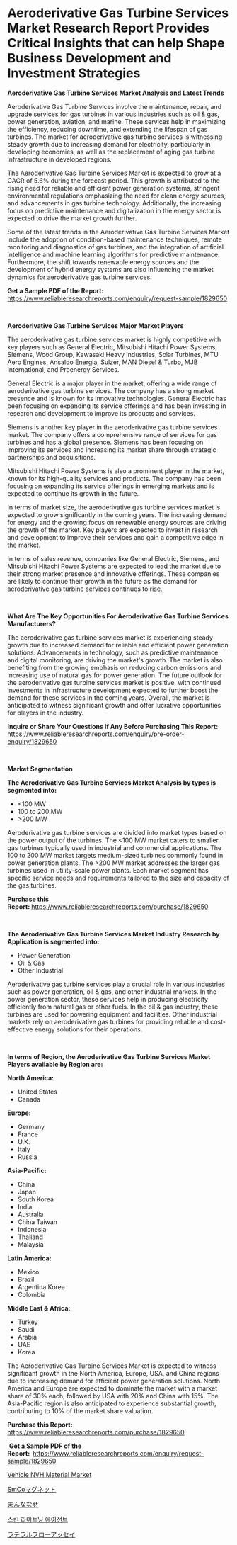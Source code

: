 <p><h1>Aeroderivative Gas Turbine Services Market Research Report Provides Critical Insights that can help Shape Business Development and Investment Strategies</h1></p><p><strong>Aeroderivative Gas Turbine Services Market Analysis and Latest Trends</strong></p>
<p><p>Aeroderivative Gas Turbine Services involve the maintenance, repair, and upgrade services for gas turbines in various industries such as oil & gas, power generation, aviation, and marine. These services help in maximizing the efficiency, reducing downtime, and extending the lifespan of gas turbines. The market for aeroderivative gas turbine services is witnessing steady growth due to increasing demand for electricity, particularly in developing economies, as well as the replacement of aging gas turbine infrastructure in developed regions.</p><p>The Aeroderivative Gas Turbine Services Market is expected to grow at a CAGR of 5.6% during the forecast period. This growth is attributed to the rising need for reliable and efficient power generation systems, stringent environmental regulations emphasizing the need for clean energy sources, and advancements in gas turbine technology. Additionally, the increasing focus on predictive maintenance and digitalization in the energy sector is expected to drive the market growth further.</p><p>Some of the latest trends in the Aeroderivative Gas Turbine Services Market include the adoption of condition-based maintenance techniques, remote monitoring and diagnostics of gas turbines, and the integration of artificial intelligence and machine learning algorithms for predictive maintenance. Furthermore, the shift towards renewable energy sources and the development of hybrid energy systems are also influencing the market dynamics for aeroderivative gas turbine services.</p></p>
<p><strong>Get a Sample PDF of the Report:&nbsp;</strong> <a href="https://www.reliableresearchreports.com/enquiry/request-sample/1829650">https://www.reliableresearchreports.com/enquiry/request-sample/1829650</a></p>
<p>&nbsp;</p>
<p><strong>Aeroderivative Gas Turbine Services Major Market Players</strong></p>
<p><p>The aeroderivative gas turbine services market is highly competitive with key players such as General Electric, Mitsubishi Hitachi Power Systems, Siemens, Wood Group, Kawasaki Heavy Industries, Solar Turbines, MTU Aero Engines, Ansaldo Energia, Sulzer, MAN Diesel & Turbo, MJB International, and Proenergy Services.</p><p>General Electric is a major player in the market, offering a wide range of aeroderivative gas turbine services. The company has a strong market presence and is known for its innovative technologies. General Electric has been focusing on expanding its service offerings and has been investing in research and development to improve its products and services.</p><p>Siemens is another key player in the aeroderivative gas turbine services market. The company offers a comprehensive range of services for gas turbines and has a global presence. Siemens has been focusing on improving its services and increasing its market share through strategic partnerships and acquisitions.</p><p>Mitsubishi Hitachi Power Systems is also a prominent player in the market, known for its high-quality services and products. The company has been focusing on expanding its service offerings in emerging markets and is expected to continue its growth in the future.</p><p>In terms of market size, the aeroderivative gas turbine services market is expected to grow significantly in the coming years. The increasing demand for energy and the growing focus on renewable energy sources are driving the growth of the market. Key players are expected to invest in research and development to improve their services and gain a competitive edge in the market.</p><p>In terms of sales revenue, companies like General Electric, Siemens, and Mitsubishi Hitachi Power Systems are expected to lead the market due to their strong market presence and innovative offerings. These companies are likely to continue their growth in the future as the demand for aeroderivative gas turbine services continues to rise.</p></p>
<p>&nbsp;</p>
<p><strong>What Are The Key Opportunities For Aeroderivative Gas Turbine Services Manufacturers?</strong></p>
<p><p>The aeroderivative gas turbine services market is experiencing steady growth due to increased demand for reliable and efficient power generation solutions. Advancements in technology, such as predictive maintenance and digital monitoring, are driving the market's growth. The market is also benefiting from the growing emphasis on reducing carbon emissions and increasing use of natural gas for power generation. The future outlook for the aeroderivative gas turbine services market is positive, with continued investments in infrastructure development expected to further boost the demand for these services in the coming years. Overall, the market is anticipated to witness significant growth and offer lucrative opportunities for players in the industry.</p></p>
<p><strong>Inquire or Share Your Questions If Any Before Purchasing This Report:</strong> <a href="https://www.reliableresearchreports.com/enquiry/pre-order-enquiry/1829650">https://www.reliableresearchreports.com/enquiry/pre-order-enquiry/1829650</a></p>
<p>&nbsp;</p>
<p><strong>Market Segmentation</strong></p>
<p><strong>The Aeroderivative Gas Turbine Services Market Analysis by types is segmented into:</strong></p>
<p><ul><li><100 MW</li><li>100 to 200 MW</li><li>>200 MW</li></ul></p>
<p><p>Aeroderivative gas turbine services are divided into market types based on the power output of the turbines. The <100 MW market caters to smaller gas turbines typically used in industrial and commercial applications. The 100 to 200 MW market targets medium-sized turbines commonly found in power generation plants. The >200 MW market addresses the larger gas turbines used in utility-scale power plants. Each market segment has specific service needs and requirements tailored to the size and capacity of the gas turbines.</p></p>
<p><strong>Purchase this Report:&nbsp;</strong><a href="https://www.reliableresearchreports.com/purchase/1829650">https://www.reliableresearchreports.com/purchase/1829650</a></p>
<p>&nbsp;</p>
<p><strong>The Aeroderivative Gas Turbine Services Market Industry Research by Application is segmented into:</strong></p>
<p><ul><li>Power Generation</li><li>Oil & Gas</li><li>Other Industrial</li></ul></p>
<p><p>Aeroderivative gas turbine services play a crucial role in various industries such as power generation, oil & gas, and other industrial markets. In the power generation sector, these services help in producing electricity efficiently from natural gas or other fuels. In the oil & gas industry, these turbines are used for powering equipment and facilities. Other industrial markets rely on aeroderivative gas turbines for providing reliable and cost-effective energy solutions for their operations.</p></p>
<p>&nbsp;</p>
<p><strong>In terms of Region, the Aeroderivative Gas Turbine Services Market Players available by Region are:</strong></p>
<p>
    <p> <strong> North America: </strong>
        <ul>
            <li>United States</li>
            <li>Canada</li>
        </ul>
        </p> 
    <p> <strong> Europe: </strong>
        <ul>
            <li>Germany</li>
            <li>France</li>
            <li>U.K.</li>
            <li>Italy</li>
            <li>Russia</li>
        </ul>
        </p> 
    <p> <strong> Asia-Pacific: </strong>
        <ul>
            <li>China</li>
            <li>Japan</li>
            <li>South Korea</li>
            <li>India</li>
            <li>Australia</li>
            <li>China Taiwan</li>
            <li>Indonesia</li>
            <li>Thailand</li>
            <li>Malaysia</li>
        </ul>
        </p> 
    <p> <strong> Latin America: </strong>
        <ul>
            <li>Mexico</li>
            <li>Brazil</li>
            <li>Argentina Korea</li>
            <li>Colombia</li>
        </ul>
        </p> 
    <p> <strong> Middle East & Africa: </strong>
        <ul>
            <li>Turkey</li>
            <li>Saudi</li>
            <li>Arabia</li>
            <li>UAE</li>
            <li>Korea</li>
        </ul>
    </p>
    </p>
<p><p>The Aeroderivative Gas Turbine Services Market is expected to witness significant growth in the North America, Europe, USA, and China regions due to increasing demand for efficient power generation solutions. North America and Europe are expected to dominate the market with a market share of 30% each, followed by USA with 20% and China with 15%. The Asia-Pacific region is also anticipated to experience substantial growth, contributing to 10% of the market share valuation.</p></p>
<p><strong>Purchase this Report: </strong><a href="https://www.reliableresearchreports.com/purchase/1829650">https://www.reliableresearchreports.com/purchase/1829650</a></p>
<p>&nbsp;<strong>Get a Sample PDF of the Report:&nbsp;&nbsp;</strong><a href="https://www.reliableresearchreports.com/enquiry/request-sample/1829650">https://www.reliableresearchreports.com/enquiry/request-sample/1829650</a></p>
<p><strong></strong></p>
<p><p><a href="https://issuu.com/reportprime-2/docs/vehicle-nvh-material-market-size-2030.pptx">Vehicle NVH Material Market</a></p><p><a href="https://medium.com/@melliestracke2023/2024%E5%B9%B4%E3%81%8B%E3%82%892031%E5%B9%B4%E3%81%BE%E3%81%A7%E3%81%AE%E6%9C%9F%E9%96%93%E3%81%AEsmco%E3%83%9E%E3%82%B0%E3%83%8D%E3%83%83%E3%83%88%E5%B8%82%E5%A0%B4%E5%88%86%E6%9E%90%E3%81%A8%E3%82%B5%E3%82%A4%E3%82%BA%E3%81%AE%E4%BA%88%E6%B8%AC-87a74f7103b6">SmCoマグネット</a></p><p><a href="https://medium.com/@jeannesawayn2023/%E3%83%9E%E3%83%B3%E3%83%8A%E3%83%8A%E3%83%BC%E3%82%BC%E5%B8%82%E5%A0%B4%E3%81%AF-%E5%B8%82%E5%A0%B4%E3%82%B7%E3%82%A7%E3%82%A2-%E5%B8%82%E5%A0%B4%E3%83%88%E3%83%AC%E3%83%B3%E3%83%89-%E5%B8%82%E5%A0%B4%E6%88%90%E9%95%B7%E3%81%AB%E9%96%A2%E3%81%99%E3%82%8B%E6%83%85%E5%A0%B1%E3%82%92%E6%8F%90%E4%BE%9B%E3%81%97%E3%81%A6%E3%81%84%E3%81%BE%E3%81%99-f892c2cfb0b5">まんななせ</a></p><p><a href="https://medium.com/@dudleyferry/%ED%94%BC%EB%B6%80-%EB%AF%B8%EB%B0%B1-%EC%9A%94%EC%86%8C-%EC%8B%9C%EC%9E%A5-%EB%B3%B4%EA%B3%A0%EC%84%9C%EB%8A%94-%EC%9D%B4-%EC%8B%9C%EC%9E%A5%EC%9D%98-%EC%B5%9C%EC%8B%A0-%ED%8A%B8%EB%A0%8C%EB%93%9C%EC%99%80-%EC%84%B1%EC%9E%A5-%EA%B8%B0%ED%9A%8C%EB%A5%BC-%EB%B3%B4%EC%97%AC%EC%A4%8D%EB%8B%88%EB%8B%A4-ead9f5502b7f">스킨 라이트닝 에이전트</a></p><p><a href="https://github.com/EstelWisozk1/Market-Research-Report-List-1/blob/main/848055116510.md">ラテラルフローアッセイ</a></p></p>